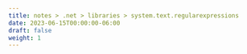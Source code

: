 ```yaml
---
title: notes > .net > libraries > system.text.regularexpressions
date: 2023-06-15T00:00:00-06:00
draft: false
weight: 1
---
```

